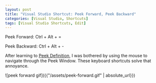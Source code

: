 ```yaml
---
layout: post
title: "Visual Studio Shortcut: Peek Forward, Peek Backward"
categories: [Visual Studio, Shortcuts]
tags: [Visual Studio Shortcuts, Edit]
---
```


Peek Forward: Ctrl + Alt + =

Peek Backward: Ctrl + Alt + -

After learning to [Peek Definition]({{"blog/visual-studio-shortcut-peek-definition"}}), I was bothered by using the mouse to navigate through the Peek Window. These keyboard shortcuts solve that annoyance.

![peek forward gif]({{"/assets/peek-forward.gif" | absolute_url}})